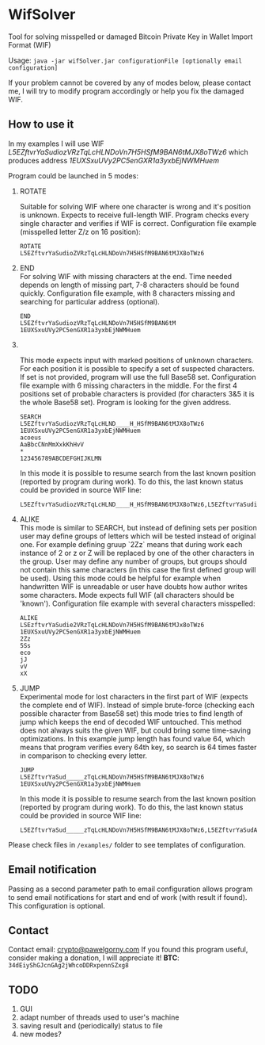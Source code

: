 
# WifSolver
Tool for solving misspelled or damaged Bitcoin Private Key in Wallet Import Format (WIF)

Usage:
`java -jar wifSolver.jar configurationFile [optionally email configuration]`

If your problem cannot be covered by any of modes below, please contact me, I will try to modify program accordingly or help you fix the damaged WIF.

How to use it
-------------

In my examples I will use WIF _L5EZftvrYaSudiozVRzTqLcHLNDoVn7H5HSfM9BAN6tMJX8oTWz6_
which produces address _1EUXSxuUVy2PC5enGXR1a3yxbEjNWMHuem_


Program could be launched in 5 modes:
<ol>
<li>ROTATE</li>

Suitable for solving WIF where one character is wrong and it's position is unknown.
Expects to receive full-length WIF. Program checks every single character and verifies if WIF is correct.
Configuration file example (misspelled letter Z/z on 16 position):

    ROTATE
    L5EZftvrYaSudioZVRzTqLcHLNDoVn7H5HSfM9BAN6tMJX8oTWz6

<li>END</li>
For solving WIF with missing characters at the end. Time needed depends on length of missing part, 7-8 characters should be found quickly.
Configuration file example, with 8 characters missing and searching for particular address (optional). 

    END
    L5EZftvrYaSudiozVRzTqLcHLNDoVn7H5HSfM9BAN6tM
    1EUXSxuUVy2PC5enGXR1a3yxbEjNWMHuem

<li><SEARCH></li>
This mode expects input with marked positions of unknown characters. For each position it is possible to specify a set of suspected characters.
If set is not provided, program will use the full Base58 set.
Configuration file example with 6 missing characters in the middle. For the first 4 positions set of probable characters is provided (for characters 3&5 it is the whole Base58 set).
Program is looking for the given address.

    SEARCH
    L5EZftvrYaSudiozVRzTqLcHLND____H_HSfM9BAN6tMJX8oTWz6
    1EUXSxuUVy2PC5enGXR1a3yxbEjNWMHuem
    acoeus
    AaBbcCNnMmXxkKhHvV
    *
    123456789ABCDEFGHIJKLMN

In this mode it is possible to resume search from the last known position (reported by program during work). To do this, the last known status could be provided in source WIF line:

    L5EZftvrYaSudiozVRzTqLcHLND____H_HSfM9BAN6tMJX8oTWz6,L5EZftvrYaSudiozVRzTqLcHLNDckk2H5HSfM9BAN6tMJX8oTWz6

<li>ALIKE</li>
This mode is similar to SEARCH, but instead of defining sets per position user may define groups of letters which will be tested instead of original one.
For example defining gruup `2Zz` means that during work each instance of 2 or z or Z will be replaced by one of the other characters in the group.
User may define any number of groups, but groups should not contain this same characters (in this case the first defined group will be used).
Using this mode could be helpful for example when handwritten WIF is unreadable or user have doubts how author writes some characters.
Mode expects full WIF (all characters should be 'known').
Configuration file example with several characters misspelled:

    ALIKE
    LSEzftvrYaSudie2VRzTqLcHLNDoVn7H5HSfM9BAN6tMJx8oTWz6
    1EUXSxuUVy2PC5enGXR1a3yxbEjNWMHuem
    2Zz
    5Ss
    eco
    jJ
    vV
    xX


<li>JUMP</li>
Experimental mode for lost characters in the first part of WIF (expects the complete end of WIF).
Instead of simple brute-force (checking each possible character from Base58 set) this mode tries to find length of jump which keeps the end of decoded WIF untouched.
This method does not always suits the given WIF, but could bring some time-saving optimizations.
In this example jump length has found value 64, which means that program verifies every 64th key, so search is 64 times faster in comparison to checking every letter. 

    JUMP
    L5EZftvrYaSud_____zTqLcHLNDoVn7H5HSfM9BAN6tMJX8oTWz6
    1EUXSxuUVy2PC5enGXR1a3yxbEjNWMHuem

In this mode it is possible to resume search from the last known position (reported by program during work). To do this, the last known status could be provided in source WIF line:

    L5EZftvrYaSud_____zTqLcHLNDoVn7H5HSfM9BAN6tMJX8oTWz6,L5EZftvrYaSudAsCfDzTqLcHLNDoVn7H5HSfM9BAN6tMJX8oTWz6

</ol>

Please check files in `/examples/` folder to see templates of configuration.

Email notification
------------------

Passing as a second parameter path to email configuration allows program to send email notifications for start and end of work (with result if found).
This configuration is optional.

Contact
-------
Contact email: crypto@pawelgorny.com
If you found this program useful, consider making a donation, I will appreciate it! 
**BTC**: `34dEiyShGJcnGAg2jWhcoDDRxpennSZxg8`


TODO
----
<ol>
<li>GUI</li>
<li>adapt number of threads used to user's machine</li>
<li>saving result and (periodically) status to file</li>
<li>new modes?</li>
</ol>
 
